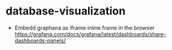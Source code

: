 # database-visualization
* Embedd graphana as iframe inline frame in the browser 
https://grafana.com/docs/grafana/latest/dashboards/share-dashboards-panels/
